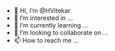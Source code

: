 - 👋 Hi, I’m @HVitekar
- 👀 I’m interested in ...
- 🌱 I’m currently learning ...
- 💞️ I’m looking to collaborate on ...
- 📫 How to reach me ...

<!---
HVitekar/HVitekar is a ✨ special ✨ repository because its `README.md` (this file) appears on your GitHub profile.
You can click the Preview link to take a look at your changes.
--->
